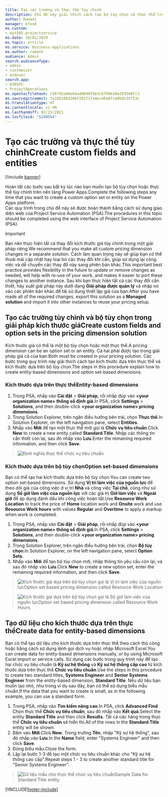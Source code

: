 ```yaml
---
title: Tạo các trường và thực thể tùy chỉnh
description: Chủ đề này giải thích cách tạo bộ tùy chọn và thực thể trong giải pháp của riêng bạn trong nền tảng Power Apps.
author: Rumant
manager: kfend
ms.custom:
- dyn365-projectservice
ms.date: 10/01/2020
ms.topic: article
ms.service: business-applications
ms.author: rumant
audience: Admin
search.audienceType:
- admin
- customizer
- enduser
search.app:
- D365PS
- ProjectOperations
ms.openlocfilehash: c58745a46e84a40b90fbb3cbf89b10e293588fc3
ms.sourcegitcommit: fa32b1893286f20271fa4ec4be8fc68bd135f53c
ms.translationtype: HT
ms.contentlocale: vi-VN
ms.lasthandoff: 02/15/2021
ms.locfileid: "5290564"
---
```

# <a name="create-custom-fields-and-entities"></a><span data-ttu-id="d70f2-103">Tạo các trường và thực thể tùy chỉnh</span><span class="sxs-lookup"><span data-stu-id="d70f2-103">Create custom fields and entities</span></span> 

[!include [banner](../includes/psa-now-project-operations.md)]

<span data-ttu-id="d70f2-104">Hoàn tất các bước sau bất kỳ lúc nào bạn muốn tạo bộ tùy chọn hoặc thực thể tùy chỉnh trên nền tảng Power Apps.</span><span class="sxs-lookup"><span data-stu-id="d70f2-104">Complete the following steps any time that you want to create a custom option set or entity on the Power Apps platform.</span></span>  
<span data-ttu-id="d70f2-105">Các quy trình trong chủ đề này sẽ được hoàn thành bằng cách sử dụng giao diện web của Project Service Automation (PSA).</span><span class="sxs-lookup"><span data-stu-id="d70f2-105">The procedures in this topic should be completed using the web interface of Project Service Automation (PSA).</span></span>

> [!IMPORTANT]
> <span data-ttu-id="d70f2-106">Bạn nên thực hiện tất cả thay đổi kích thước giá tùy chỉnh trong một giải pháp riêng.</span><span class="sxs-lookup"><span data-stu-id="d70f2-106">We recommend that you make all custom pricing dimension changes in a separate solution.</span></span> <span data-ttu-id="d70f2-107">Cách làm quan trọng này sẽ giúp bạn có thể thoải mái cập nhật hay loại bỏ các thay đổi khi cần, giúp sử dụng lại công việc và dễ chuyển các thay đổ này sang phiên bản khác.</span><span class="sxs-lookup"><span data-stu-id="d70f2-107">This important best practice provides flexibility in the future to update or remove changes as needed, will help with re-use of your work, and makes it easier to port these changes to another instance.</span></span> <span data-ttu-id="d70f2-108">Sau khi bạn thực hiện tất cả các thay đổi cần thiết, hãy xuất giải pháp này dưới dạng **Giải pháp được quản lý** và nhập nó vào các phiên bản khác để tái sử dụng thiết lập giá của bạn.</span><span class="sxs-lookup"><span data-stu-id="d70f2-108">After you have made all of the required changes, export this solution as a **Managed solution** and import it into other instances to reuse your pricing setup.</span></span>

  
## <a name="create-custom-fields-and-option-sets-in-the-pricing-dimension-solution"></a><span data-ttu-id="d70f2-109">Tạo các trường tùy chỉnh và bộ tùy chọn trong giải pháp kích thước giá</span><span class="sxs-lookup"><span data-stu-id="d70f2-109">Create custom fields and option sets in the pricing dimension solution</span></span>

<span data-ttu-id="d70f2-110">Kích thước giá có thể là một bộ tùy chọn hoặc một thực thể.</span><span class="sxs-lookup"><span data-stu-id="d70f2-110">A pricing dimension can be an option set or an entity.</span></span> <span data-ttu-id="d70f2-111">Cả hai phải được tạo trong giải pháp giá cả của bạn.</span><span class="sxs-lookup"><span data-stu-id="d70f2-111">Both must be created in your pricing solution.</span></span> <span data-ttu-id="d70f2-112">Các bước trong quy trình này giải thích cách tạo kích thước dựa trên thực thể và kích thước dựa trên bộ tùy chọn.</span><span class="sxs-lookup"><span data-stu-id="d70f2-112">The steps in this procedure explain how to create entity-based dimensions and option set-based dimensions.</span></span>

### <a name="entity-based-dimensions"></a><span data-ttu-id="d70f2-113">Kích thước dựa trên thực thể</span><span class="sxs-lookup"><span data-stu-id="d70f2-113">Entity-based dimensions</span></span>

1. <span data-ttu-id="d70f2-114">Trong PSA, nhấp vào **Cài đặt** > **Giải pháp**, rồi nhấp đúp vào **\<your organization name> thông số định giá**.</span><span class="sxs-lookup"><span data-stu-id="d70f2-114">In PSA, click **Settings** > **Solutions**, and then double-click **\<your organization name> pricing dimensions**.</span></span>
2. <span data-ttu-id="d70f2-115">Trong Solution Explorer, trên ngăn điều hướng bên trái, chọn **Thực thể**.</span><span class="sxs-lookup"><span data-stu-id="d70f2-115">In Solution Explorer, on the left navigation pane, select **Entities**.</span></span>
3. <span data-ttu-id="d70f2-116">Nhấp vào **Mới** để tạo một thực thể mới gọi là **Chức vụ tiêu chuẩn**.</span><span class="sxs-lookup"><span data-stu-id="d70f2-116">Click **New** to create a new entity called **Standard Title**.</span></span> <span data-ttu-id="d70f2-117">Nhập các thông tin cần thiết còn lại, sau đó nhấp vào **Lưu**.</span><span class="sxs-lookup"><span data-stu-id="d70f2-117">Enter the remaining required information, and then click **Save**.</span></span>

> ![Định nghĩa thực thể chức vụ tiêu chuẩn](media/Standard-Title-entity-definition.png)


### <a name="option-set-based-dimensions"></a><span data-ttu-id="d70f2-119">Kích thước dựa trên bộ tùy chọn</span><span class="sxs-lookup"><span data-stu-id="d70f2-119">Option set-based dimensions</span></span> 
<span data-ttu-id="d70f2-120">Bạn có thể tạo hai kích thước dựa trên bộ tùy chọn.</span><span class="sxs-lookup"><span data-stu-id="d70f2-120">You can create two option set-based dimensions.</span></span> <span data-ttu-id="d70f2-121">Sử dụng **Vị trí làm việc của nguồn lực** để theo dõi giá của công việc ở vị trí **Nhà** và công việc **Tại chỗ**, cũng như sử dụng **Số giờ làm việc của nguồn lực** với các giá trị **Giờ làm việc** và **Ngoài giờ** để áp dụng đánh dấu khi công việc hoàn tất.</span><span class="sxs-lookup"><span data-stu-id="d70f2-121">Use **Resource Work Location** to track the price of **Home** location work and **Onsite** work and use **Resource Work hours** with values **Regular** and **Overtime** to apply a markup when work is completed.</span></span>


1. <span data-ttu-id="d70f2-122">Trong PSA, nhấp vào **Cài đặt** > **Giải pháp**, rồi nhấp đúp vào **\<your organization name> thông số định giá**.</span><span class="sxs-lookup"><span data-stu-id="d70f2-122">In PSA, click **Settings** > **Solutions**, and then double-click  **\<your organization name> pricing dimensions**.</span></span> 
2. <span data-ttu-id="d70f2-123">Trong Solution Explorer, trên ngăn điều hướng bên trái, chọn **Bộ tùy chọn**.</span><span class="sxs-lookup"><span data-stu-id="d70f2-123">In Solution Explorer, on the left navigation pane, select  **Option Sets**.</span></span> 
3. <span data-ttu-id="d70f2-124">Nhấp vào **Mới** để tạo bộ tùy chọn mới, nhập thông tin yêu cầu còn lại, và sau đó nhấp vào **Lưu**.</span><span class="sxs-lookup"><span data-stu-id="d70f2-124">Click **New** to create a new option set, enter the remaining required information, and then click **Save**.</span></span>

> ![<span data-ttu-id="d70f2-125">Kích thước giá dựa trên bộ tùy chọn gọi là Vị trí làm việc của nguồn lực</span><span class="sxs-lookup"><span data-stu-id="d70f2-125">Option set based pricing dimension called Resource Work Location</span></span> ](media/Option-set-PD-called-Resource-Work-Location.png)

> ![<span data-ttu-id="d70f2-126">Kích thước giá dựa trên bộ tùy chọn gọi là Số giờ làm việc của nguồn lực</span><span class="sxs-lookup"><span data-stu-id="d70f2-126">Option set based pricing dimension called Resource Work Hours</span></span> ](media/Option-set-PD-called-Resource-Work-Hours.PNG)


## <a name="create-data-for-entity-based-dimensions"></a><span data-ttu-id="d70f2-127">Tạo dữ liệu cho kích thước dựa trên thực thể</span><span class="sxs-lookup"><span data-stu-id="d70f2-127">Create data for entity-based dimensions</span></span>

<span data-ttu-id="d70f2-128">Bạn có thể tạo dữ liệu cho kích thước dựa trên thực thể theo cách thủ công hoặc bằng cách sử dụng lệnh gọi dịch vụ hoặc nhập Microsoft Excel.</span><span class="sxs-lookup"><span data-stu-id="d70f2-128">You can create data for entity-based dimensions manually, or by using Microsoft Excel import or service calls.</span></span> <span data-ttu-id="d70f2-129">Sử dụng các bước trong quy trình này để tạo hai chức vụ tiêu chuẩn là **Kỹ sư hệ thống** và **Kỹ sư hệ thống cấp cao** từ kích thước dựa trên thực thể **Chức vụ tiêu chuẩn**.</span><span class="sxs-lookup"><span data-stu-id="d70f2-129">Use the steps in this procedure to create two standard titles, **Systems Engineer** and **Senior Systems Engineer** from the entity-based dimension, **Standard Title**.</span></span> <span data-ttu-id="d70f2-130">Nếu dữ liệu bạn muốn tạo nhỏ, như trong ví dụ sau đây, bạn có thể sử dụng biểu mẫu chuẩn.</span><span class="sxs-lookup"><span data-stu-id="d70f2-130">If the data that you want to create is small, as in the following example, you can use a standard form.</span></span>

1. <span data-ttu-id="d70f2-131">Trong PSA, nhấp vào **Tìm kiếm nâng cao**.</span><span class="sxs-lookup"><span data-stu-id="d70f2-131">In PSA, click **Advanced Find**.</span></span> <span data-ttu-id="d70f2-132">Chọn thực thể **Chức vụ tiêu chuẩn**, sau đó nhấp vào **Kết quả**.</span><span class="sxs-lookup"><span data-stu-id="d70f2-132">Select the entity **Standard Title** and then click **Results**.</span></span> <span data-ttu-id="d70f2-133">Tất cả các hàng trong thực thể **Chức vụ tiêu chuẩn** sẽ hiển thị.</span><span class="sxs-lookup"><span data-stu-id="d70f2-133">All of the rows in the **Standard Title** entity will be shown.</span></span>
2. <span data-ttu-id="d70f2-134">Bấm vào **Mới**.</span><span class="sxs-lookup"><span data-stu-id="d70f2-134">Click **New**.</span></span> <span data-ttu-id="d70f2-135">Trong trường **Tên**, nhập "Kỹ sư hệ thống", sau đó nhấp vào **Lưu**.</span><span class="sxs-lookup"><span data-stu-id="d70f2-135">In the **Name** field, enter "Systems Engineer" and then click **Save**.</span></span>
3. <span data-ttu-id="d70f2-136">Đóng biểu mẫu.</span><span class="sxs-lookup"><span data-stu-id="d70f2-136">Close the form.</span></span> 
4. <span data-ttu-id="d70f2-137">Lặp lại bước 1-3 để tạo một chức vụ tiêu chuẩn khác cho "Kỹ sư hệ thống cao cấp".</span><span class="sxs-lookup"><span data-stu-id="d70f2-137">Repeat steps 1 - 3 to create another standard title for "Senior Systems Engineer".</span></span>

> ![<span data-ttu-id="d70f2-138">Dữ liệu mẫu cho thực thể chức vụ tiêu chuẩn</span><span class="sxs-lookup"><span data-stu-id="d70f2-138">Sample Data for Standard Title entity</span></span> ](media/ST-data.png)




[!INCLUDE[footer-include](../includes/footer-banner.md)]